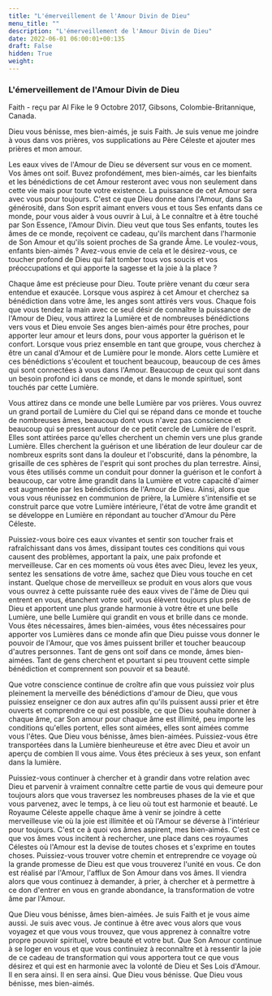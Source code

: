 ```yaml
---
title: "L'émerveillement de l'Amour Divin de Dieu"
menu_title: ""
description: "L'émerveillement de l'Amour Divin de Dieu"
date: 2022-06-01 06:00:01+00:135
draft: False
hidden: True
weight:
---
```

### L'émerveillement de l'Amour Divin de Dieu

Faith - reçu par Al Fike le 9 Octobre 2017, Gibsons, Colombie-Britannique, Canada.

Dieu vous bénisse, mes bien-aimés, je suis Faith. Je suis venue me joindre à vous dans vos prières, vos supplications au Père Céleste et ajouter mes prières et mon amour.

Les eaux vives de l'Amour de Dieu se déversent sur vous en ce moment. Vos âmes ont soif. Buvez profondément, mes bien-aimés, car les bienfaits et les bénédictions de cet Amour resteront avec vous non seulement dans cette vie mais pour toute votre existence. La puissance de cet Amour sera avec vous pour toujours. C'est ce que Dieu donne dans l'Amour, dans Sa générosité, dans Son esprit aimant envers vous et tous Ses enfants dans ce monde, pour vous aider à vous ouvrir à Lui, à Le connaître et à être touché par Son Essence, l'Amour Divin. Dieu veut que tous Ses enfants, toutes les âmes de ce monde, reçoivent ce cadeau, qu'ils marchent dans l'harmonie de Son Amour et qu'ils soient proches de Sa grande Âme. Le voulez-vous, enfants bien-aimés ? Avez-vous envie de cela et le désirez-vous, ce toucher profond de Dieu qui fait tomber tous vos soucis et vos préoccupations et qui apporte la sagesse et la joie à la place ?

Chaque âme est précieuse pour Dieu. Toute prière venant du cœur sera entendue et exaucée. Lorsque vous aspirez à cet Amour et cherchez sa bénédiction dans votre âme, les anges sont attirés vers vous. Chaque fois que vous tendez la main avec ce seul désir de connaître la puissance de l'Amour de Dieu, vous attirez la Lumière et de nombreuses bénédictions vers vous et Dieu envoie Ses anges bien-aimés pour être proches, pour apporter leur amour et leurs dons, pour vous apporter la guérison et le confort. Lorsque vous priez ensemble en tant que groupe, vous cherchez à être un canal d'Amour et de Lumière pour le monde. Alors cette Lumière et ces bénédictions s'écoulent et touchent beaucoup, beaucoup de ces âmes qui sont connectées à vous dans l'Amour. Beaucoup de ceux qui sont dans un besoin profond ici dans ce monde, et dans le monde spirituel, sont touchés par cette Lumière. 

Vous attirez dans ce monde une belle Lumière par vos prières. Vous ouvrez un grand portail de Lumière du Ciel qui se répand dans ce monde et touche de nombreuses âmes, beaucoup dont vous n'avez pas conscience et beaucoup qui se pressent autour de ce petit cercle de Lumière de l'esprit. Elles sont attirées parce qu'elles cherchent un chemin vers une plus grande Lumière. Elles cherchent la guérison et une libération de leur douleur car de nombreux esprits sont dans la douleur et l'obscurité, dans la pénombre, la grisaille de ces sphères de l'esprit qui sont proches du plan terrestre. Ainsi, vous êtes utilisés comme un conduit pour donner la guérison et le confort à beaucoup, car votre âme grandit dans la Lumière et votre capacité d'aimer est augmentée par les bénédictions de l'Amour de Dieu. Ainsi, alors que vous vous réunissez en communion de prière, la Lumière s'intensifie et se construit parce que votre Lumière intérieure, l'état de votre âme grandit et se développe en Lumière en répondant au toucher d'Amour du Père Céleste.

Puissiez-vous boire ces eaux vivantes et sentir son toucher frais et rafraîchissant dans vos âmes, dissipant toutes ces conditions qui vous causent des problèmes, apportant la paix, une paix profonde et merveilleuse. Car en ces moments où vous êtes avec Dieu, levez les yeux, sentez les sensations de votre âme, sachez que Dieu vous touche en cet instant. Quelque chose de merveilleux se produit en vous alors que vous vous ouvrez à cette puissante ruée des eaux vives de l'âme de Dieu qui entrent en vous, étanchent votre soif, vous élèvent toujours plus près de Dieu et apportent une plus grande harmonie à votre être et une belle Lumière, une belle Lumière qui grandit en vous et brille dans ce monde. Vous êtes nécessaires, âmes bien-aimées, vous êtes nécessaires pour apporter vos Lumières dans ce monde afin que Dieu puisse vous donner le pouvoir de l'Amour, que vos âmes puissent briller et toucher beaucoup d'autres personnes. Tant de gens ont soif dans ce monde, âmes bien-aimées. Tant de gens cherchent et pourtant si peu trouvent cette simple bénédiction et comprennent son pouvoir et sa beauté.

Que votre conscience continue de croître afin que vous puissiez voir plus pleinement la merveille des bénédictions d'amour de Dieu, que vous puissiez enseigner ce don aux autres afin qu'ils puissent aussi prier et être ouverts et comprendre ce qui est possible, ce que Dieu souhaite donner à chaque âme, car Son amour pour chaque âme est illimité, peu importe les conditions qu'elles portent, elles sont aimées, elles sont aimées comme vous l'êtes. Que Dieu vous bénisse, âmes bien-aimées. Puissiez-vous être transportées dans la Lumière bienheureuse et être avec Dieu et avoir un aperçu de combien Il vous aime. Vous êtes précieux à ses yeux, son enfant dans la lumière.

Puissiez-vous continuer à chercher et à grandir dans votre relation avec Dieu et parvenir à vraiment connaître cette partie de vous qui demeure pour toujours alors que vous traversez les nombreuses phases de la vie et que vous parvenez, avec le temps, à ce lieu où tout est harmonie et beauté. Le Royaume Céleste appelle chaque âme à venir se joindre à cette merveilleuse vie où la joie est illimitée et où l'Amour se déverse à l'intérieur pour toujours. C'est ce à quoi vos âmes aspirent, mes bien-aimés. C'est ce que vos âmes vous incitent à rechercher, une place dans ces royaumes Célestes où l'Amour est la devise de toutes choses et s'exprime en toutes choses. Puissiez-vous trouver votre chemin et entreprendre ce voyage où la grande promesse de Dieu est que vous trouverez l'unité en vous. Ce don est réalisé par l'Amour, l'afflux de Son Amour dans vos âmes. Il viendra alors que vous continuez à demander, à prier, à chercher et à permettre à ce don d'entrer en vous en grande abondance, la transformation de votre âme par l'Amour.

Que Dieu vous bénisse, âmes bien-aimées. Je suis Faith et je vous aime aussi. Je suis avec vous. Je continue à être avec vous alors que vous voyagez et que vous vous trouvez, que vous apprenez à connaître votre propre pouvoir spirituel, votre beauté et votre but. Que Son Amour continue à se loger en vous et que vous continuiez à reconnaître et à ressentir la joie de ce cadeau de transformation qui vous apportera tout ce que vous désirez et qui est en harmonie avec la volonté de Dieu et Ses Lois d'Amour. Il en sera ainsi. Il en sera ainsi. Que Dieu vous bénisse. Que Dieu vous bénisse, mes bien-aimés.

